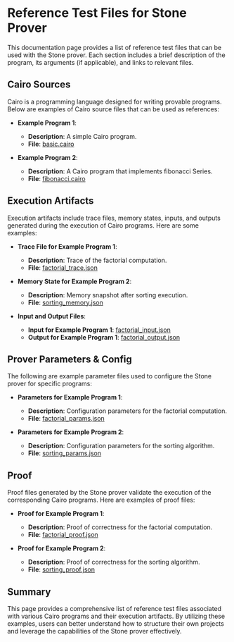 # Reference Test Files for Stone Prover

This documentation page provides a list of reference test files that can be used with the Stone prover. Each section includes a brief description of the program, its arguments (if applicable), and links to relevant files.

## Cairo Sources

Cairo is a programming language designed for writing provable programs. Below are examples of Cairo source files that can be used as references:

- **Example Program 1**: 
  - **Description**: A simple Cairo program.
  - **File**: [basic.cairo](e2e_test/Cairo/basic.cairo)

- **Example Program 2**: 
  - **Description**: A Cairo program that implements fibonacci Series.
  - **File**: [fibonacci.cairo](e2e_test/Cairo/fibonacci.cairo)

## Execution Artifacts

Execution artifacts include trace files, memory states, inputs, and outputs generated during the execution of Cairo programs. Here are some examples:

- **Trace File for Example Program 1**:
  - **Description**: Trace of the factorial computation.
  - **File**: [factorial_trace.json](path/to/factorial_trace.json)

- **Memory State for Example Program 2**:
  - **Description**: Memory snapshot after sorting execution.
  - **File**: [sorting_memory.json](path/to/sorting_memory.json)

- **Input and Output Files**:
  - **Input for Example Program 1**: [factorial_input.json](path/to/factorial_input.json)
  - **Output for Example Program 1**: [factorial_output.json](path/to/factorial_output.json)

## Prover Parameters & Config

The following are example parameter files used to configure the Stone prover for specific programs:

- **Parameters for Example Program 1**:
  - **Description**: Configuration parameters for the factorial computation.
  - **File**: [factorial_params.json](path/to/factorial_params.json)

- **Parameters for Example Program 2**:
  - **Description**: Configuration parameters for the sorting algorithm.
  - **File**: [sorting_params.json](path/to/sorting_params.json)

## Proof

Proof files generated by the Stone prover validate the execution of the corresponding Cairo programs. Here are examples of proof files:

- **Proof for Example Program 1**:
  - **Description**: Proof of correctness for the factorial computation.
  - **File**: [factorial_proof.json](path/to/factorial_proof.json)

- **Proof for Example Program 2**:
  - **Description**: Proof of correctness for the sorting algorithm.
  - **File**: [sorting_proof.json](path/to/sorting_proof.json)

## Summary

This page provides a comprehensive list of reference test files associated with various Cairo programs and their execution artifacts. By utilizing these examples, users can better understand how to structure their own projects and leverage the capabilities of the Stone prover effectively.
